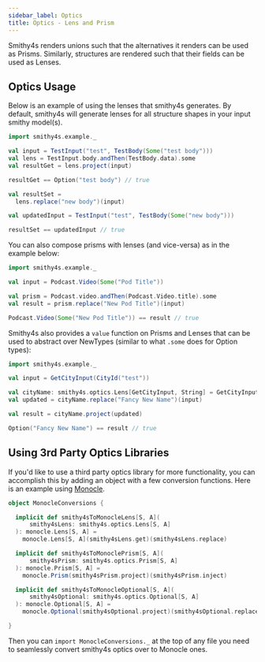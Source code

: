 ```yaml
---
sidebar_label: Optics
title: Optics - Lens and Prism
---
```


Smithy4s renders unions such that the alternatives it renders can be used as Prisms. Similarly, structures are rendered such that their fields can be used as Lenses.

## Optics Usage

Below is an example of using the lenses that smithy4s generates. By default, smithy4s will generate lenses for all structure shapes in your input smithy model(s).

```scala mdoc:reset
import smithy4s.example._

val input = TestInput("test", TestBody(Some("test body")))
val lens = TestInput.body.andThen(TestBody.data).some
val resultGet = lens.project(input)

resultGet == Option("test body") // true

val resultSet =
  lens.replace("new body")(input)

val updatedInput = TestInput("test", TestBody(Some("new body")))

resultSet == updatedInput // true
```

You can also compose prisms with lenses (and vice-versa) as in the example below:

```scala mdoc:reset
import smithy4s.example._

val input = Podcast.Video(Some("Pod Title"))

val prism = Podcast.video.andThen(Podcast.Video.title).some
val result = prism.replace("New Pod Title")(input)

Podcast.Video(Some("New Pod Title")) == result // true
```

Smithy4s also provides a `value` function on Prisms and Lenses that can be used to abstract over NewTypes (similar to what `.some` does for Option types):

```scala mdoc:reset
import smithy4s.example._

val input = GetCityInput(CityId("test"))

val cityName: smithy4s.optics.Lens[GetCityInput, String] = GetCityInput.cityId.value
val updated = cityName.replace("Fancy New Name")(input)

val result = cityName.project(updated)

Option("Fancy New Name") == result // true
```

## Using 3rd Party Optics Libraries

If you'd like to use a third party optics library for more functionality, you can accomplish this by adding an object with a few conversion functions. Here is an example using [Monocle](https://www.optics.dev/Monocle/).

```scala mdoc:reset
object MonocleConversions {

  implicit def smithy4sToMonocleLens[S, A](
      smithy4sLens: smithy4s.optics.Lens[S, A]
  ): monocle.Lens[S, A] =
    monocle.Lens[S, A](smithy4sLens.get)(smithy4sLens.replace)

  implicit def smithy4sToMonoclePrism[S, A](
      smithy4sPrism: smithy4s.optics.Prism[S, A]
  ): monocle.Prism[S, A] =
    monocle.Prism(smithy4sPrism.project)(smithy4sPrism.inject)

  implicit def smithy4sToMonocleOptional[S, A](
      smithy4sOptional: smithy4s.optics.Optional[S, A]
  ): monocle.Optional[S, A] =
    monocle.Optional(smithy4sOptional.project)(smithy4sOptional.replace)

}
```

Then you can `import MonocleConversions._` at the top of any file you need to seamlessly convert smithy4s optics over to Monocle ones.
